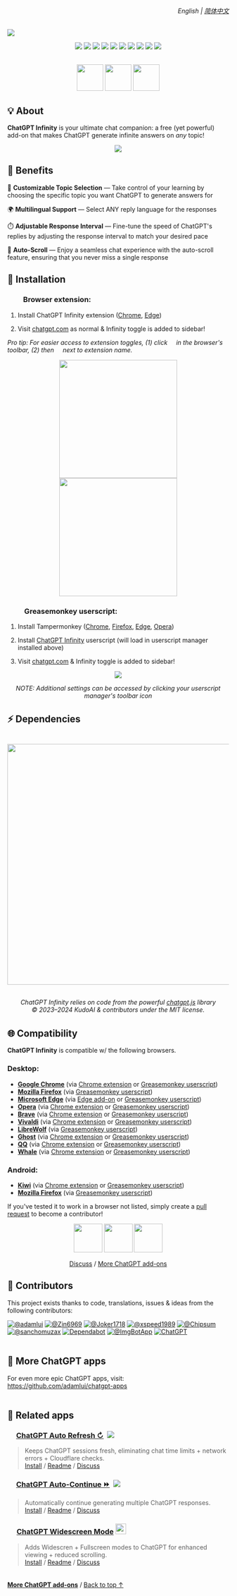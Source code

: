 <div align="right">
    <h6>
        <picture>
            <source type="image/svg+xml" media="(prefers-color-scheme: dark)" srcset="https://media.chatgptinfinity.com/images/icons/earth/white/icon32.svg">
            <img height=14 src="https://media.chatgptinfinity.com/images/icons/earth/black/icon32.svg">
        </picture>
        &nbsp;English |
        <a href="zh-cn#readme">简体中文</a>
    </h6>
</div>

<img src="https://cdn.jsdelivr.net/gh/adamlui/chatgpt-infinity/chrome/media/images/tiles/marquee-promo-tile-1400x560.png">

<p>

<div align="center">

![](https://img.shields.io/badge/Users-80,000+-2bbbd8?logo=weightsandbiases&logoColor=white&labelColor=464646&style=for-the-badge)
[![](https://img.shields.io/github/stars/adamlui/chatgpt-infinity?label=Stars&logo=github&logoColor=white&labelColor=464646&color=af68ff&style=for-the-badge)](https://github.chatgptinfinity.com/stargazers)
[![](https://img.shields.io/badge/License-MIT-orange.svg?logo=internetarchive&logoColor=white&labelColor=464646&style=for-the-badge)](https://github.chatgptinfinity.com/blob/main/LICENSE.md)
[![](https://img.shields.io/github/commit-activity/m/adamlui/chatgpt-infinity?label=Commits&logo=github&logoColor=white&labelColor=464646&color=7bb7fc&style=for-the-badge)](https://github.chatgptinfinity.com/commits/main)
[![](https://img.shields.io/codefactor/grade/github/adamlui/chatgpt-infinity?label=Code+Quality&logo=codefactor&logoColor=white&labelColor=464646&color=b5fc7b&style=for-the-badge)](https://www.codefactor.io/repository/github/adamlui/chatgpt-infinity)
[![](https://img.shields.io/badge/Powered_by-chatgpt.js-black?logo=gamejolt&logoColor=white&labelColor=464646&style=for-the-badge)](https://github.com/KudoAI/chatgpt.js?utm_source=chatgpt_infinity&utm_content=github_shield)
[![](https://img.shields.io/badge/dynamic/json?url=https%3A%2F%2Fsonarcloud.io%2Fapi%2Fmeasures%2Fcomponent%3Fcomponent%3Dadamlui_chatgpt-infinity%26metricKeys%3Dvulnerabilities&query=%24.component.measures.0.value&style=for-the-badge&logo=sonarcloud&logoColor=white&labelColor=464646&label=Vulnerabilities&color=gold)](https://sonarcloud.io/component_measures?metric=new_vulnerabilities&id=adamlui_chatgpt-infinity)
[![](https://img.shields.io/badge/Featured_by-Google-51a557?logo=googlechrome&logoColor=white&labelColor=464646&style=for-the-badge)](https://chrome.chatgptinfinity.com)
[![](https://img.shields.io/badge/Mentioned_in-Awesome-fc7bb7?logo=awesomelists&logoColor=white&labelColor=464646&style=for-the-badge)](https://github.com/awesome-scripts/awesome-userscripts#chatgpt)
[![](https://img.shields.io/badge/web-www.chatgptinfinity.com-lightgrey?logo=dribbble&logoColor=white&labelColor=464646&style=for-the-badge)](https://chatgptinfinity.com?utm_source=chatgpt_infinity&utm_content=github_shield)

<br>

<a href="https://chrome.chatgptinfinity.com" target="_blank">
    <img width=auto height=60 src="https://media.chatgptinfinity.com/images/badges/chrome-web-store/available-in-the-chrome-web-store-green-square-border-light-498x152.png"></a>
<a href="https://edge.chatgptinfinity.com" target="_blank">
    <img width=auto height=60 src="https://media.chatgptinfinity.com/images/badges/microsoft-store/get-it-from-microsoft-blue-square-border-light-457x157.png"></a>
<a href="https://greasyfork.chatgptinfinity.com" target="_blank">
    <img width=auto height=60 src="https://media.chatgptinfinity.com/images/badges/greasy-fork/available-on-greasy-fork-gold-square-border-light-816x262.png"></a>

</div>

## 💡 About

**ChatGPT Infinity** is your ultimate chat companion: a free (yet powerful) add-on that makes ChatGPT generate infinite answers on *any* topic!

<div align="center">

<img src="https://media.chatgptinfinity.com/images/screenshots/infinity-mode-on-ss-zoomed-out.png">

</div>

## 💊 Benefits

🧠 **Customizable Topic Selection** — Take control of your learning by choosing the specific topic you want ChatGPT to generate answers for

🌍 **Multilingual Support** — Select ANY reply language for the responses

⏱️ **Adjustable Response Interval** — Fine-tune the speed of ChatGPT's replies by adjusting the response interval to match your desired pace

📜 **Auto-Scroll** — Enjoy a seamless chat experience with the auto-scroll feature, ensuring that you never miss a single response

## 🚀 Installation

### <img height=16 src="https://media.chatgptinfinity.com/images/icons/platforms/chrome/icon16.png"><img height=16 src="https://media.chatgptinfinity.com/images/icons/platforms/edge/icon16.png"> Browser extension:

1. Install ChatGPT Infinity extension ([Chrome](https://chrome.chatgptinfinity.com), [Edge](https://edge.chatgptinfinity.com))

2. Visit [chatgpt.com](https://chatgpt.com) as normal & Infinity toggle is added to sidebar!

*Pro tip: For easier access to extension toggles, (1) click <img height=12 width=12 src="https://media.chatgptinfinity.com/images/icons/toolbar/chrome-puzzle-piece/gray.png"> in the browser's toolbar, (2) then <img height=12 width=12 src="https://media.chatgptinfinity.com/images/icons/toolbar/push-pin/blue.png"> next to extension name.*

<div align="center">

<img width=268 src="https://media.chatgptinfinity.com/images/screenshots/chrome-extension-pin-instructions.png">
<img width=268 src="https://media.chatgptinfinity.com/images/screenshots/chrome-extension-menu.png">

</div>

### <img height=17 src="https://media.chatgptinfinity.com/images/icons/platforms/tampermonkey/icon28.png"><img height=17.5 src="https://media.chatgptinfinity.com/images/icons/platforms/violentmonkey/icon25.png"> Greasemonkey userscript:

1. Install Tampermonkey ([Chrome](https://chrome.google.com/webstore/detail/tampermonkey/dhdgffkkebhmkfjojejmpbldmpobfkfo), [Firefox](https://addons.mozilla.org/firefox/addon/tampermonkey/), [Edge](https://microsoftedge.microsoft.com/addons/detail/tampermonkey/iikmkjmpaadaobahmlepeloendndfphd), [Opera](https://addons.opera.com/extensions/details/tampermonkey-beta/))

2. Install [ChatGPT Infinity](https://greasyfork.chatgptinfinity.com) userscript (will load in userscript manager installed above)

3. Visit [chatgpt.com](https://chatgpt.com) & Infinity toggle is added to sidebar!

<div align="center">

<img src="https://media.chatgptinfinity.com/images/screenshots/infinity-mode-toggle.jpg">

<p>

*NOTE: Additional settings can be accessed by clicking your userscript manager's toolbar icon*

</div>

## ⚡ Dependencies

<h6>
<div align="center">
<br>

<a href="https://chatgpt.js.org">
    <picture>
        <source type="image/png" media="(prefers-color-scheme: dark)" srcset="https://media.chatgptjs.org/images/logos/chatgpt.js/flat/white/logo600x62.png?main">
        <img width=546 src="https://media.chatgptjs.org/images/logos/chatgpt.js/flat/black/logo600x62.png?main">
    </picture>
</a>
<br><br>

ChatGPT Infinity relies on code from the powerful [chatgpt.js](https://github.com/KudoAI/chatgpt.js) library
<br>© 2023–2024 KudoAI & contributors under the MIT license.

</div>
</h6>

## 🌐 Compatibility

**ChatGPT Infinity** is compatible w/ the following browsers.

### Desktop:

- **[Google Chrome](https://www.chrome.com)** (via [Chrome extension](https://chrome.chatgptinfinity.com) or [Greasemonkey userscript](https://greasyfork.chatgptinfinity.com))
- **[Mozilla Firefox](https://www.firefox.com)** (via [Greasemonkey userscript](https://greasyfork.chatgptinfinity.com))
- **[Microsoft Edge](https://www.microsoft.com/edge)** (via [Edge add-on](https://edge.chatgptinfinity.com) or [Greasemonkey userscript](https://greasyfork.chatgptinfinity.com))
- **[Opera](https://www.opera.com)** (via [Chrome extension](https://chrome.chatgptinfinity.com) or [Greasemonkey userscript](https://greasyfork.chatgptinfinity.com))
- **[Brave](https://brave.com)** (via [Chrome extension](https://chrome.chatgptinfinity.com) or [Greasemonkey userscript](https://greasyfork.chatgptinfinity.com))
- **[Vivaldi](https://vivaldi.com)** (via [Chrome extension](https://chrome.chatgptinfinity.com) or [Greasemonkey userscript](https://greasyfork.chatgptinfinity.com))
- **[LibreWolf](https://librewolf.net/)** (via [Greasemonkey userscript](https://greasyfork.chatgptinfinity.com))
- **[Ghost](https://ghostbrowser.com/)** (via [Chrome extension](https://chrome.chatgptinfinity.com) or [Greasemonkey userscript](https://greasyfork.chatgptinfinity.com))
- **[QQ](https://browser.qq.com/)** (via [Chrome extension](https://chrome.chatgptinfinity.com) or [Greasemonkey userscript](https://greasyfork.chatgptinfinity.com))
- **[Whale](https://whale.naver.com/)** (via [Chrome extension](https://chrome.chatgptinfinity.com) or [Greasemonkey userscript](https://greasyfork.chatgptinfinity.com))

### Android:

- **[Kiwi](https://kiwibrowser.com/)** (via [Chrome extension](https://chrome.chatgptinfinity.com) or [Greasemonkey userscript](https://greasyfork.chatgptinfinity.com))
- **[Mozilla Firefox](https://www.mozilla.org/firefox/browsers/mobile/android/)** (via [Greasemonkey userscript](https://greasyfork.chatgptinfinity.com))

If you've tested it to work in a browser not listed, simply create a [pull request](https://github.chatgptinfinity.com/pulls) to become a contributor!

<div align="center">

<a href="https://chrome.chatgptinfinity.com">
    <img height=65 src="https://media.chatgptinfinity.com/images/buttons/add-to-chrome-button.png"></a>
<a href="https://edge.chatgptinfinity.com">
    <img height=65 src="https://media.chatgptinfinity.com/images/buttons/add-to-edge-button.png"></a>
<a href="https://greasyfork.chatgptinfinity.com">
    <img height=65 src="https://media.chatgptinfinity.com/images/buttons/add-userscript-button.png"></a>

<br>

[Discuss](https://github.chatgptinfinity.com/discussions) / 
[More ChatGPT add-ons](https://github.com/adamlui/chatgpt-apps)

</div>

## 🧠 Contributors

This project exists thanks to code, translations, issues & ideas from the following contributors:

[![](https://images.weserv.nl/?url=https://avatars.githubusercontent.com/u/10906554?first-contrib=2023.04.28&h=50&w=50&mask=circle&maxage=7d "@adamlui")](https://github.com/adamlui)
[![](https://images.weserv.nl/?url=https://avatars.githubusercontent.com/u/131989355?first-contrib=2023.04.30-doc-translations&h=50&w=50&mask=circle&maxage=7d "@Zin6969")](https://github.com/Zin6969)
[![](https://images.weserv.nl/?url=https://avatars.githubusercontent.com/u/82336164?first-contrib=2023.11.18-first-button-bug-report&h=50&w=50&mask=circle&maxage=7d "@Joker1718")](https://github.com/Joker1718)
[![](https://images.weserv.nl/?url=https://avatars.githubusercontent.com/u/5162926?first-contrib=2023.11.27-ui-change-report&h=50&w=50&mask=circle&maxage=7d "@xspeed1989")](https://github.com/xspeed1989)
[![](https://images.weserv.nl/?url=https://avatars.githubusercontent.com/u/37517008?first-contrib=2023.12.05-first-button-bug-report&h=50&w=50&mask=circle&maxage=7d "@Chipsum")](https://github.com/Chipsum)
[![](https://images.weserv.nl/?url=https://avatars.githubusercontent.com/u/2911588?first-contrib=2023.2.26-truncate-toggle-label-idea&h=50&w=50&mask=circle&maxage=7d "@sanchomuzax")](https://github.com/sanchomuzax)
[![](https://images.weserv.nl/?url=https://avatars.githubusercontent.com/in/29110&h=50&w=50&mask=circle&maxage=7d "Dependabot")](https://github.com/dependabot)
[![](https://images.weserv.nl/?url=https://avatars.githubusercontent.com/u/31427850?h=50&w=50&mask=circle&maxage=7d "@ImgBotApp")](https://github.com/ImgBotApp)
<a href="https://chatgpt.com"><picture><source media="(prefers-color-scheme: dark)" srcset="https://images.weserv.nl/?url=https://media.chatgptinfinity.com/images/icons/platforms/chatgpt/black-on-white/icon50.png?h=50&w=50&mask=circle&maxage=7d"><img src="https://images.weserv.nl/?url=https://media.chatgptinfinity.com/images/icons/platforms/chatgpt/white-on-black/icon50.png?h=50&w=50&mask=circle&maxage=7d" title="ChatGPT"></picture></a>
<br><br>

## 🤖 More ChatGPT apps

For even more epic ChatGPT apps, visit: https://github.com/adamlui/chatgpt-apps
<br><br>

## 📜 Related apps

### <picture><source media="(prefers-color-scheme: dark)" srcset="https://media.chatgptautorefresh.com/images/icons/openai/white/icon16.png"><img width=16 src="https://media.chatgptautorefresh.com/images/icons/openai/black/icon16.png"></picture> [ChatGPT Auto Refresh ↻](https://github.chatgptautorefresh.com) &nbsp;<a href="https://github.com/awesome-scripts/awesome-userscripts#chatgpt"><img src="https://media.chatgptautorefresh.com/images/badges/awesome/badge.svg"></a>

> Keeps ChatGPT sessions fresh, eliminating chat time limits + network errors + Cloudflare checks.
<br>[Install](https://github.chatgptautorefresh.com/#-installation) / 
[Readme](https://github.chatgptautorefresh.com/#readme) / 
[Discuss](https://github.chatgptautorefresh.com/discussions)

### <picture><source media="(prefers-color-scheme: dark)" srcset="https://media.chatgptautocontinue.com/images/icons/openai/white/icon16.png"><img width=16 src="https://media.chatgptautocontinue.com/images/icons/openai/black/icon16.png"></picture> [ChatGPT Auto-Continue ⏩](https://github.chatgptautocontinue.com) &nbsp;<a href="https://github.com/awesome-scripts/awesome-userscripts#chatgpt"><img src="https://media.chatgptautocontinue.com/images/badges/awesome/badge.svg"></a>

> Automatically continue generating multiple ChatGPT responses.<br>
[Install](https://github.chatgptautocontinue.com/#-installation) / 
[Readme](https://github.chatgptautocontinue.com/#readme) / 
[Discuss](https://github.chatgptautocontinue.com/discussions)

### <img width=17 src="https://media.chatgptwidescreen.com/images/icons/widescreen-robot-emoji/icon32.png"> [ChatGPT Widescreen Mode](https://github.chatgptwidescreen.com) <img src="https://media.chatgptwidescreen.com/images/badges/product-hunt/product-of-the-week-2-larger-centered-rounded-light.svg" width="auto" height="24" />

> Adds Widescren + Fullscreen modes to ChatGPT for enhanced viewing + reduced scrolling.
<br>[Install](https://github.chatgptwidescreen.com/#-installation) / 
[Readme](https://github.chatgptwidescreen.com/#readme) / 
[Discuss](https://github.chatgptwidescreen.com/discussions)

<img height=6px width="100%" src="https://media.chatgptinfinity.com/images/separators/gradient-aqua.png">
  
<a href="https://github.com/adamlui/chatgpt-apps">**More ChatGPT add-ons**</a> / 
<a href="#">Back to top ↑</a>
